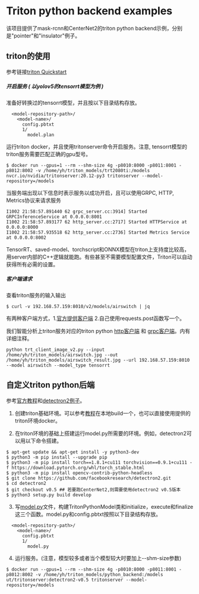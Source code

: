 # Triton python backend examples
该项目提供了mask-rcnn和CenterNet2的triton python backend示例，分别是"pointer"和"insulator"例子。

## triton的使用
参考链接[triton Quickstart](https://github.com/triton-inference-server/server/blob/main/docs/quickstart.md)

##### 开启服务 ( 以yolov5的tensorrt模型为例 )
准备好转换过的tensorrt模型，并且按以下目录结构存放。
```
  <model-repository-path>/
    <model-name>/
      config.pbtxt
      1/
        model.plan
```
运行triton docker，并且使用tritonserver命令开启服务。注意, tensorrt模型的triton服务需要匹配正确的gpu型号。
```
$ docker run --gpus=1 --rm --shm-size 4g -p8010:8000 -p8011:8001 -p8012:8002 -v /home/yh/triton_models/trt2080ti:/models nvcr.io/nvidia/tritonserver:20.12-py3 tritonserver --model-repository=/models
```
当服务端出现以下信息时表示服务以成功开启，且可以使用GRPC, HTTP, Metrics协议来请求服务
```
I1002 21:58:57.891440 62 grpc_server.cc:3914] Started GRPCInferenceService at 0.0.0.0:8001
I1002 21:58:57.893177 62 http_server.cc:2717] Started HTTPService at 0.0.0.0:8000
I1002 21:58:57.935518 62 http_server.cc:2736] Started Metrics Service at 0.0.0.0:8002
```
TensorRT、saved-model、torchscript和ONNX模型在triton上支持度比较高，用server内部的C++逻辑就能跑。有些甚至不需要模型配置文件，Triton可以自动获得所有必需的设置。
##### 客户端请求
查看triton服务的输入输出
```
$ curl -v 192.168.57.159:8010/v2/models/airswitch | jq
```
有两种客户端方式，1.[官方提供客户端](https://github.com/triton-inference-server/client) 2.自己使用requests.post函数写一个。

我们智能分析上triton服务对应的triton python [http客户端](https://git.utapp.cn/fangjiacong/yolov5/-/blob/add_http_infer/trt_client_image_v2.py) 和 [grpc客户端](https://git.utapp.cn/fangjiacong/yolov5/-/blob/add_http_infer/triton_client_grpc.py)。内有详细注释。
```
python trt_client_image_v2.py --input /home/yh/triton_models/airswitch.jpg --out /home/yh/triton_models/airswitch_result.jpg --url 192.168.57.159:8010 --model airswitch --model_type tensorrt
```
## 自定义triton python后端
参考[官方教程](https://github.com/triton-inference-server/python_backend)和[detectron2例子](https://github.com/triton-inference-server/server/issues/3074)。

1. 创建triton基础环境。可以参考[教程](https://github.com/triton-inference-server/python_backend)在本地build一个，也可以直接使用提供的triton环境docker。

2. 在triton环境的基础上搭建运行model.py所需要的环境。例如，detectron2可以用以下命令搭建。
```
$ apt-get update && apt-get install -y python3-dev
$ python3 -m pip install --upgrade pip
$ python3 -m pip install torch==1.8.1+cu111 torchvision==0.9.1+cu111 -f https://download.pytorch.org/whl/torch_stable.html
$ python3 -m pip install opencv-contrib-python-headless
$ git clone https://github.com/facebookresearch/detectron2.git
$ cd detectron2   
$ git checkout v0.5 ## 若要跑CenterNet2,则需要使用detectron2 v0.5版本
$ python3 setup.py build develop
```
3. 写[model.py](https://github.com/triton-inference-server/python_backend/blob/main/examples/add_sub/model.py)文件，构建TritonPythonModel类和initialize，execute和finalize这三个函数。model.py和config.pbtxt按照以下目录结构存放。
```
  <model-repository-path>/
    <model-name>/
      config.pbtxt
      1/
        model.py
```
4. 运行服务。(注意，模型较多或者当个模型较大时要加上--shm-size参数)
```
$ docker run --gpus=1 --rm --shm-size 4g -p8010:8000 -p8011:8001 -p8012:8002 -v /home/yh/triton_models/python_backend:/models ut/tritonserver:detectron2-v0.5 tritonserver --model-repository=/models
```





